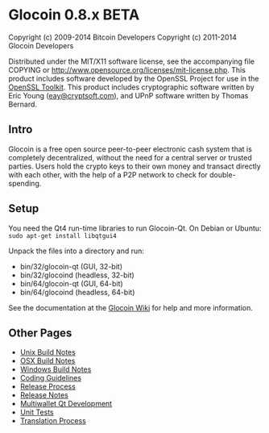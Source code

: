 Glocoin 0.8.x BETA
====================

Copyright (c) 2009-2014 Bitcoin Developers
Copyright (c) 2011-2014 Glocoin Developers

Distributed under the MIT/X11 software license, see the accompanying
file COPYING or http://www.opensource.org/licenses/mit-license.php.
This product includes software developed by the OpenSSL Project for use in the [OpenSSL Toolkit](http://www.openssl.org/). This product includes
cryptographic software written by Eric Young ([eay@cryptsoft.com](mailto:eay@cryptsoft.com)), and UPnP software written by Thomas Bernard.


Intro
---------------------
Glocoin is a free open source peer-to-peer electronic cash system that is
completely decentralized, without the need for a central server or trusted
parties.  Users hold the crypto keys to their own money and transact directly
with each other, with the help of a P2P network to check for double-spending.


Setup
---------------------
You need the Qt4 run-time libraries to run Glocoin-Qt. On Debian or Ubuntu:
	`sudo apt-get install libqtgui4`

Unpack the files into a directory and run:

- bin/32/glocoin-qt (GUI, 32-bit)
- bin/32/glocoind (headless, 32-bit)
- bin/64/glocoin-qt (GUI, 64-bit)
- bin/64/glocoind (headless, 64-bit)

See the documentation at the [Glocoin Wiki](http://glocoin.info)
for help and more information.


Other Pages
---------------------
- [Unix Build Notes](build-unix.md)
- [OSX Build Notes](build-osx.md)
- [Windows Build Notes](build-msw.md)
- [Coding Guidelines](coding.md)
- [Release Process](release-process.md)
- [Release Notes](release-notes.md)
- [Multiwallet Qt Development](multiwallet-qt.md)
- [Unit Tests](unit-tests.md)
- [Translation Process](translation_process.md)
